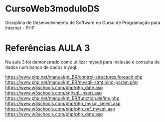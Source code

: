 # CursoWeb3moduloDS
Disciplina de Desenvolvimento de Software no Curso de Programação para Internet - PHP



# Referências AULA 3

Na aula 3 foi demonstrado como utilizar mysqli para inclusão e consulta de dados num banco de dados mysql.

https://www.php.net/manual/pt_BR/control-structures.foreach.php
https://www.php.net/manual/pt_BR/mysqli-stmt.bind-param.php
https://www.w3schools.com/php/php_date.asp
https://www.w3schools.com/sql/sql_insert.asp
https://www.php.net/manual/pt_BR/function.define.php
https://www.w3schools.com/php/php_mysql_select.asp
https://www.w3schools.com/php/php_ref_mysqli.asp
https://www.w3schools.com/php/php_date.asp

